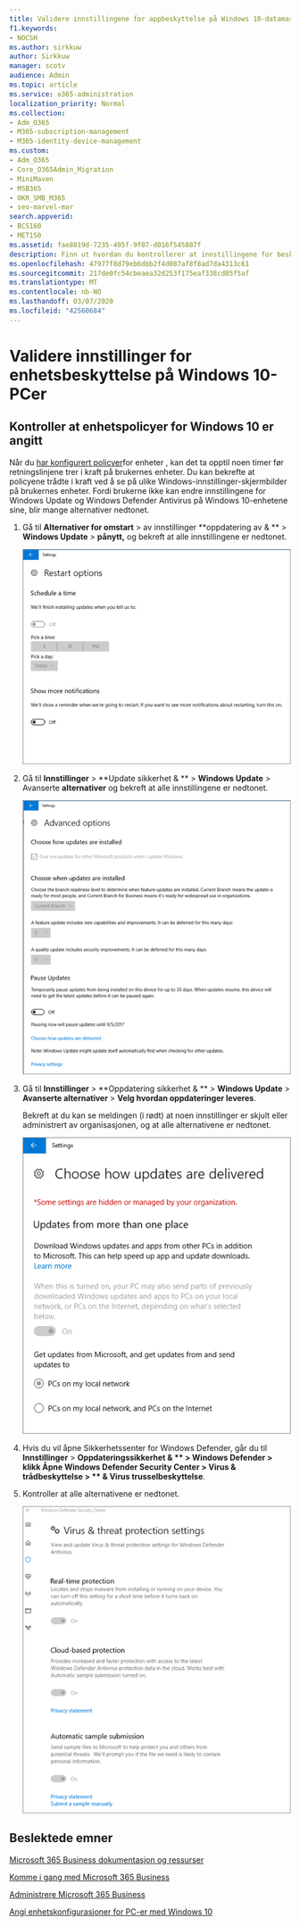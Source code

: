 ```yaml
---
title: Validere innstillingene for appbeskyttelse på Windows 10-datamaskiner
f1.keywords:
- NOCSH
ms.author: sirkkuw
author: Sirkkuw
manager: scotv
audience: Admin
ms.topic: article
ms.service: o365-administration
localization_priority: Normal
ms.collection:
- Adm_O365
- M365-subscription-management
- M365-identity-device-management
ms.custom:
- Adm_O365
- Core_O365Admin_Migration
- MiniMaven
- MSB365
- OKR_SMB_M365
- seo-marvel-mar
search.appverid:
- BCS160
- MET150
ms.assetid: fae8819d-7235-495f-9f07-d016f545887f
description: Finn ut hvordan du kontrollerer at innstillingene for beskyttelse av Microsoft 365 Business-apper trådte i kraft på brukernes Windows 10-enheter.
ms.openlocfilehash: 47977f8d79eb6dbb2f4d087af8f8ad7da4313c61
ms.sourcegitcommit: 217de0fc54cbeaea32d253f175eaf338cd85f5af
ms.translationtype: MT
ms.contentlocale: nb-NO
ms.lasthandoff: 03/07/2020
ms.locfileid: "42560684"
---
```

# <a name="validate-device-protection-settings-on-windows-10-pcs"></a>Validere innstillinger for enhetsbeskyttelse på Windows 10-PCer

## <a name="verify-that-windows-10-device-policies-are-set"></a>Kontroller at enhetspolicyer for Windows 10 er angitt

Når du [har konfigurert policyer](protection-settings-for-windows-10-pcs.md)for enheter , kan det ta opptil noen timer før retningslinjene trer i kraft på brukernes enheter. Du kan bekrefte at policyene trådte i kraft ved å se på ulike Windows-innstillinger-skjermbilder på brukernes enheter. Fordi brukerne ikke kan endre innstillingene for Windows Update og Windows Defender Antivirus på Windows 10-enhetene sine, blir mange alternativer nedtonet.
  
1. Gå til **Alternativer for omstart** \> av innstillinger **oppdatering av &amp; ** \> **Windows Update** \> **pånytt,** og bekreft at alle innstillingene er nedtonet. 
    
    ![Alle omstart-alternativene er nedtonet.](../media/31308da9-18b0-47c5-bbf6-d5fa6747c376.png)
  
2. Gå til **Innstillinger** \> **Update sikkerhet &amp; ** \> **Windows Update** \> Avanserte **alternativer** og bekreft at alle innstillingene er nedtonet. 
    
    ![Alternativer for Avanserte oppdateringer i Windows er alle nedtonet.](../media/049cf281-d503-4be9-898b-c0a3286c7fc2.png)
  
3. Gå til **Innstillinger** \> **Oppdatering sikkerhet &amp; ** \> **Windows Update** \> **Avanserte alternativer** \> **Velg hvordan oppdateringer leveres**.
    
    Bekreft at du kan se meldingen (i rødt) at noen innstillinger er skjult eller administrert av organisasjonen, og at alle alternativene er nedtonet.
    
    ![Velg hvordan oppdateringer skal leveres siden angir at innstillingene er skjult eller administrert av organisasjonen.](../media/6b3e37c5-da41-4afd-9983-b4f406216b59.png)
  
4. Hvis du vil åpne Sikkerhetssenter for Windows Defender, går du til **Innstillinger** \> **Oppdateringssikkerhet &amp; ** \> **Windows Defender** \> klikk Åpne Windows Defender Security **Center** \> **Virus &amp; trådbeskyttelse** \> ** &amp; Virus trusselbeskyttelse**. 
    
5. Kontroller at alle alternativene er nedtonet. 
    
    ![Innstillingene for virus- og trusselbeskyttelse er nedtonet.](../media/9ca68d40-a5d9-49d7-92a4-c581688b5926.png)
  
## <a name="related-topics"></a>Beslektede emner

[Microsoft 365 Business dokumentasjon og ressurser](https://go.microsoft.com/fwlink/p/?linkid=853701)
  
[Komme i gang med Microsoft 365 Business](microsoft-365-business-overview.md)
  
[Administrere Microsoft 365 Business](manage.md)
  
[Angi enhetskonfigurasjoner for PC-er med Windows 10](protection-settings-for-windows-10-pcs.md)
  

